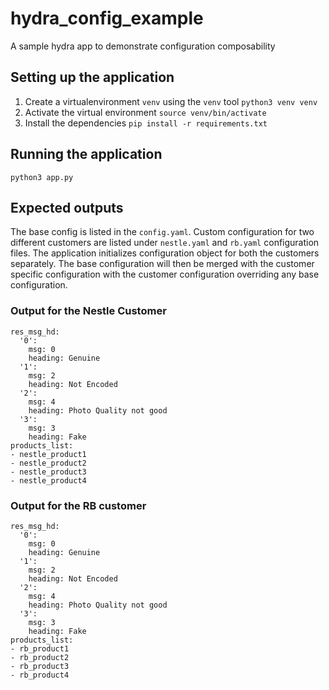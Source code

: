# hydra_config_example
A sample hydra app to demonstrate configuration composability

## Setting up the application

1. Create a virtualenvironment `venv` using the `venv` tool 
```python3 venv venv```
2. Activate the virtual environment
```source venv/bin/activate```
3. Install the dependencies
```pip install -r requirements.txt```

## Running the application

```python3 app.py```

## Expected outputs

The base config is listed in the `config.yaml`. Custom configuration for two different customers are listed under `nestle.yaml` and `rb.yaml` configuration files. The application initializes configuration object for both the customers separately. The base configuration will then be merged with the customer specific configuration with the customer configuration overriding any base configuration.

### Output for the Nestle Customer

```
res_msg_hd:
  '0':
    msg: 0
    heading: Genuine
  '1':
    msg: 2
    heading: Not Encoded
  '2':
    msg: 4
    heading: Photo Quality not good
  '3':
    msg: 3
    heading: Fake
products_list:
- nestle_product1
- nestle_product2
- nestle_product3
- nestle_product4
```

### Output for the RB customer

```
res_msg_hd:
  '0':
    msg: 0
    heading: Genuine
  '1':
    msg: 2
    heading: Not Encoded
  '2':
    msg: 4
    heading: Photo Quality not good
  '3':
    msg: 3
    heading: Fake
products_list:
- rb_product1
- rb_product2
- rb_product3
- rb_product4
```
